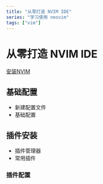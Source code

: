 ```yaml
---
title: "从零打造 NVIM IDE"
series: "学习使用 neovim"
tags: ["vim"]
---
```


# 从零打造 NVIM IDE

[安装NVIM](https://github.com/neovim/neovim/wiki/Installing-Neovim#install-from-package)

## 基础配置

- 新建配置文件
- 基础配置

## 插件安装

- 插件管理器
- 常用插件

### 插件配置


